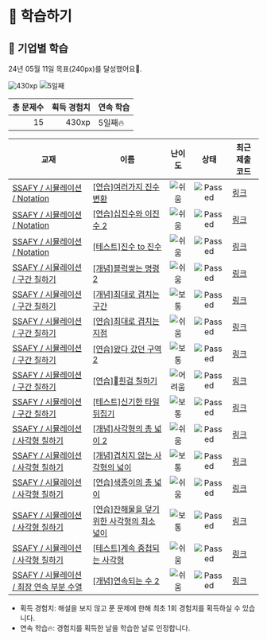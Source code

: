 # 📖 학습하기

## 🚀 기업별 학습
24년 05월 11일 목표(240px)를 달성했어요🥳.

![430xp](https://img.shields.io/badge/EXP-430xp-%235cb85c.svg?for-the-badge)
![5일째](https://img.shields.io/badge/연속학습-5일째-%23E34F26.svg?for-the-badge)

|총 문제수|획득 경험치|연속 학습|
|---:|---:|---|
15|430xp|5일째🔥|

|교재|이름|난이도|상태|최근 제출 코드|
|---|---|:---:|:---:|---|
|[SSAFY / 시뮬레이션 / Notation](https://www.codetree.ai/missions?missionId=20)|[[연습]여러가지 진수변환](https://www.codetree.ai/missions/20/problems/various-numeral-system-transformations)|![쉬움][easy]|![Passed][passed]|[링크](https://github.com/KimSangOuk/codetree-TILs/blob/main/240511/%EC%97%AC%EB%9F%AC%EA%B0%80%EC%A7%80%20%EC%A7%84%EC%88%98%EB%B3%80%ED%99%98/various-numeral-system-transformations.py)|
|[SSAFY / 시뮬레이션 / Notation](https://www.codetree.ai/missions?missionId=20)|[[연습]십진수와 이진수 2](https://www.codetree.ai/missions/20/problems/decimal-and-binary-number-2)|![쉬움][easy]|![Passed][passed]|[링크](https://github.com/KimSangOuk/codetree-TILs/blob/main/240511/%EC%8B%AD%EC%A7%84%EC%88%98%EC%99%80%20%EC%9D%B4%EC%A7%84%EC%88%98%202/decimal-and-binary-number-2.py)|
|[SSAFY / 시뮬레이션 / Notation](https://www.codetree.ai/missions?missionId=20)|[[테스트]진수 to 진수](https://www.codetree.ai/missions/20/problems/transformation-of-number-system)|![쉬움][easy]|![Passed][passed]|[링크](https://github.com/KimSangOuk/codetree-TILs/blob/main/240511/%EC%A7%84%EC%88%98%20to%20%EC%A7%84%EC%88%98/transformation-of-number-system.py)|
|[SSAFY / 시뮬레이션 / 구간 칠하기](https://www.codetree.ai/missions?missionId=20)|[[개념]블럭쌓는 명령2](https://www.codetree.ai/missions/20/problems/block-stacking-commands2)|![쉬움][easy]|![Passed][passed]|[링크](https://github.com/KimSangOuk/codetree-TILs/blob/main/240511/%EB%B8%94%EB%9F%AD%EC%8C%93%EB%8A%94%20%EB%AA%85%EB%A0%B92/block-stacking-commands2.py)|
|[SSAFY / 시뮬레이션 / 구간 칠하기](https://www.codetree.ai/missions?missionId=20)|[[개념]최대로 겹치는 구간](https://www.codetree.ai/missions/20/problems/maximum-overlapped-segments)|![보통][medium]|![Passed][passed]|[링크](https://github.com/KimSangOuk/codetree-TILs/blob/main/240511/%EC%B5%9C%EB%8C%80%EB%A1%9C%20%EA%B2%B9%EC%B9%98%EB%8A%94%20%EA%B5%AC%EA%B0%84/maximum-overlapped-segments.py)|
|[SSAFY / 시뮬레이션 / 구간 칠하기](https://www.codetree.ai/missions?missionId=20)|[[연습]최대로 겹치는 지점](https://www.codetree.ai/missions/20/problems/maximum-overlapped-points)|![쉬움][easy]|![Passed][passed]|[링크](https://github.com/KimSangOuk/codetree-TILs/blob/main/240511/%EC%B5%9C%EB%8C%80%EB%A1%9C%20%EA%B2%B9%EC%B9%98%EB%8A%94%20%EC%A7%80%EC%A0%90/maximum-overlapped-points.py)|
|[SSAFY / 시뮬레이션 / 구간 칠하기](https://www.codetree.ai/missions?missionId=20)|[[연습]왔다 갔던 구역 2](https://www.codetree.ai/missions/20/problems/area-been-to-and-from2)|![보통][medium]|![Passed][passed]|[링크](https://github.com/KimSangOuk/codetree-TILs/blob/main/240511/%EC%99%94%EB%8B%A4%20%EA%B0%94%EB%8D%98%20%EA%B5%AC%EC%97%AD%202/area-been-to-and-from2.py)|
|[SSAFY / 시뮬레이션 / 구간 칠하기](https://www.codetree.ai/missions?missionId=20)|[[연습]흰검 칠하기](https://www.codetree.ai/missions/20/problems/painting-white-black)|![어려움][hard]|![Passed][passed]|[링크](https://github.com/KimSangOuk/codetree-TILs/blob/main/240511/%08%ED%9D%B0%EA%B2%80%20%EC%B9%A0%ED%95%98%EA%B8%B0/painting-white-black.py)|
|[SSAFY / 시뮬레이션 / 구간 칠하기](https://www.codetree.ai/missions?missionId=20)|[[테스트]신기한 타일 뒤집기](https://www.codetree.ai/missions/20/problems/strange-flipping-tiles)|![보통][medium]|![Passed][passed]|[링크](https://github.com/KimSangOuk/codetree-TILs/blob/main/240511/%EC%8B%A0%EA%B8%B0%ED%95%9C%20%ED%83%80%EC%9D%BC%20%EB%92%A4%EC%A7%91%EA%B8%B0/strange-flipping-tiles.py)|
|[SSAFY / 시뮬레이션 / 사각형 칠하기](https://www.codetree.ai/missions?missionId=20)|[[개념]사각형의 총 넓이 2](https://www.codetree.ai/missions/20/problems/total-width-of-a-rectangle2)|![쉬움][easy]|![Passed][passed]|[링크](https://github.com/KimSangOuk/codetree-TILs/blob/main/240511/%EC%82%AC%EA%B0%81%ED%98%95%EC%9D%98%20%EC%B4%9D%20%EB%84%93%EC%9D%B4%202/total-width-of-a-rectangle2.py)|
|[SSAFY / 시뮬레이션 / 사각형 칠하기](https://www.codetree.ai/missions?missionId=20)|[[개념]겹치지 않는 사각형의 넓이](https://www.codetree.ai/missions/20/problems/area-of-non-overlapping-rectangle)|![보통][medium]|![Passed][passed]|[링크](https://github.com/KimSangOuk/codetree-TILs/blob/main/240511/%EA%B2%B9%EC%B9%98%EC%A7%80%20%EC%95%8A%EB%8A%94%20%EC%82%AC%EA%B0%81%ED%98%95%EC%9D%98%20%EB%84%93%EC%9D%B4/area-of-non-overlapping-rectangle.py)|
|[SSAFY / 시뮬레이션 / 사각형 칠하기](https://www.codetree.ai/missions?missionId=20)|[[연습]색종이의 총 넓이](https://www.codetree.ai/missions/20/problems/the-total-area-of-colored-paper.)|![쉬움][easy]|![Passed][passed]|[링크](https://github.com/KimSangOuk/codetree-TILs/blob/main/240511/%EC%83%89%EC%A2%85%EC%9D%B4%EC%9D%98%20%EC%B4%9D%20%EB%84%93%EC%9D%B4/the-total-area-of-colored-paper..py)|
|[SSAFY / 시뮬레이션 / 사각형 칠하기](https://www.codetree.ai/missions?missionId=20)|[[연습]잔해물을 덮기 위한 사각형의 최소 넓이](https://www.codetree.ai/missions/20/problems/minimum-area-of-rectangle-to-cover-debris)|![보통][medium]|![Passed][passed]|[링크](https://github.com/KimSangOuk/codetree-TILs/blob/main/240511/%EC%9E%94%ED%95%B4%EB%AC%BC%EC%9D%84%20%EB%8D%AE%EA%B8%B0%20%EC%9C%84%ED%95%9C%20%EC%82%AC%EA%B0%81%ED%98%95%EC%9D%98%20%EC%B5%9C%EC%86%8C%20%EB%84%93%EC%9D%B4/minimum-area-of-rectangle-to-cover-debris.py)|
|[SSAFY / 시뮬레이션 / 사각형 칠하기](https://www.codetree.ai/missions?missionId=20)|[[테스트]계속 중첩되는 사각형](https://www.codetree.ai/missions/20/problems/continuously-overlapping-squares)|![쉬움][easy]|![Passed][passed]|[링크](https://github.com/KimSangOuk/codetree-TILs/blob/main/240511/%EA%B3%84%EC%86%8D%20%EC%A4%91%EC%B2%A9%EB%90%98%EB%8A%94%20%EC%82%AC%EA%B0%81%ED%98%95/continuously-overlapping-squares.py)|
|[SSAFY / 시뮬레이션 / 최장 연속 부분 수열](https://www.codetree.ai/missions?missionId=20)|[[개념]연속되는 수 2](https://www.codetree.ai/missions/20/problems/continuous-number2)|![쉬움][easy]|![Passed][passed]|[링크](https://github.com/KimSangOuk/codetree-TILs/blob/main/240511/%EC%97%B0%EC%86%8D%EB%90%98%EB%8A%94%20%EC%88%98%202/continuous-number2.py)|


* 획득 경험치: 해설을 보지 않고 푼 문제에 한해 최초 1회 경험치를 획득하실 수 있습니다.
* 연속 학습🔥: 경험치를 획득한 날을 학습한 날로 인정합니다.










[b5]: https://img.shields.io/badge/Bronze_5-%235D3E31.svg
[b4]: https://img.shields.io/badge/Bronze_4-%235D3E31.svg
[b3]: https://img.shields.io/badge/Bronze_3-%235D3E31.svg
[b2]: https://img.shields.io/badge/Bronze_2-%235D3E31.svg
[b1]: https://img.shields.io/badge/Bronze_1-%235D3E31.svg
[s5]: https://img.shields.io/badge/Silver_5-%23394960.svg
[s4]: https://img.shields.io/badge/Silver_4-%23394960.svg
[s3]: https://img.shields.io/badge/Silver_3-%23394960.svg
[s2]: https://img.shields.io/badge/Silver_2-%23394960.svg
[s1]: https://img.shields.io/badge/Silver_1-%23394960.svg
[g5]: https://img.shields.io/badge/Gold_5-%23FFC433.svg
[g4]: https://img.shields.io/badge/Gold_4-%23FFC433.svg
[g3]: https://img.shields.io/badge/Gold_3-%23FFC433.svg
[g2]: https://img.shields.io/badge/Gold_2-%23FFC433.svg
[g1]: https://img.shields.io/badge/Gold_1-%23FFC433.svg
[p5]: https://img.shields.io/badge/Platinum_5-%2376DDD8.svg
[p4]: https://img.shields.io/badge/Platinum_4-%2376DDD8.svg
[p3]: https://img.shields.io/badge/Platinum_3-%2376DDD8.svg
[p2]: https://img.shields.io/badge/Platinum_2-%2376DDD8.svg
[p1]: https://img.shields.io/badge/Platinum_1-%2376DDD8.svg
[passed]: https://img.shields.io/badge/Passed-%23009D27.svg
[failed]: https://img.shields.io/badge/Failed-%23D24D57.svg
[easy]: https://img.shields.io/badge/쉬움-%235cb85c.svg?for-the-badge
[medium]: https://img.shields.io/badge/보통-%23FFC433.svg?for-the-badge
[hard]: https://img.shields.io/badge/어려움-%23D24D57.svg?for-the-badge
